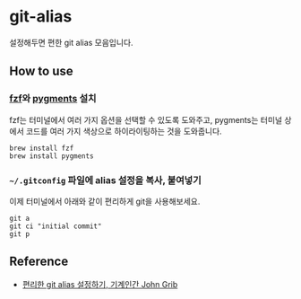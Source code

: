 # git-alias

설정해두면 편한 git alias 모음입니다.

## How to use

### [fzf](https://github.com/junegunn/fzf)와 [pygments](https://pygments.org/) 설치

fzf는 터미널에서 여러 가지 옵션을 선택할 수 있도록 도와주고, pygments는 터미널 상에서 코드를 여러 가지 색상으로 하이라이팅하는 것을 도와줍니다.

```shell
brew install fzf
brew install pygments
```

### `~/.gitconfig` 파일에 alias 설정을 복사, 붙여넣기

이제 터미널에서 아래와 같이 편리하게 git을 사용해보세요.

```shell
git a
git ci "initial commit"
git p
```

## Reference

- [편리한 git alias 설정하기, 기계인간 John Grib](https://johngrib.github.io/wiki/git-alias/)
